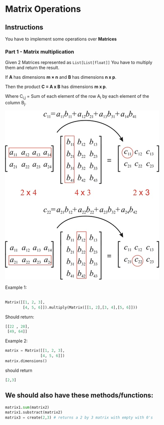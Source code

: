 # Matrix Operations

## Instructions

You have to implement some operations over **Matrices**

### Part 1 - Matrix multiplication 

Given 2 Matrices represented as `List[List[float]]` You have to multiply them and return the result.

If **A** has dimensions **m × n** and **B** has dimensions **n x p**.

Then the product **C = A x B** has dimensions **m x p**.

Where C<sub>i,j</sub> = Sum of each element of the row A<sub>i</sub> by each element of the column B<sub>j</sub>.

![See](matrixmultiplication.jpeg)

Example 1:

```python

Matrix([[1, 2, 3],
        [4, 5, 6]]).multiply(Matrix([[1, 2],[3, 4],[5, 6]]))
```

Should return:
```python
[[22 , 28],
 [49, 64]]
```
Example 2:
```python
matrix = Matrix([[1, 2, 3],
                [4, 5, 6]])
matrix.dimensions()

```
should return

```python
[2,3]
``` 
## We should also have these methods/functions:
```python
matrix1.sum(matrix2)
matrix1.substract(matrix2)
matrix3 = create(2,3) # returns a 2 by 3 matrix with empty with 0's
```       
